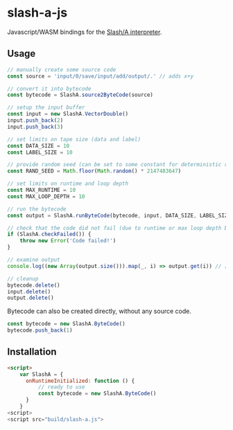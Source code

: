 # slash-a-js

Javascript/WASM bindings for the [Slash/A interpreter](https://github.com/arturadib/slash-a).

## Usage
```javascript
// manually create some source code
const source = 'input/0/save/input/add/output/.' // adds x+y

// convert it into bytecode
const bytecode = SlashA.source2ByteCode(source)

// setup the input buffer
const input = new SlashA.VectorDouble()
input.push_back(2)
input.push_back(3)

// set limits on tape size (data and label)
const DATA_SIZE = 10
const LABEL_SIZE = 10

// provide random seed (can be set to some constant for deterministic runs)
const RAND_SEED = Math.floor(Math.random() * 2147483647)

// set limits on runtime and loop depth
const MAX_RUNTIME = 10
const MAX_LOOP_DEPTH = 10

// run the bytecode
const output = SlashA.runByteCode(bytecode, input, DATA_SIZE, LABEL_SIZE, RAND_SEET, MAX_RUNTIME, MAX_LOOP_DEPTH)

// check that the code did not fail (due to runtime or max loop depth being exceeded)
if (SlashA.checkFailed()) {
    throw new Error('Code failed!')
}

// examine output
console.log((new Array(output.size())).map(_, i) => output.get(i)) // [5]

// cleanup
bytecode.delete()
input.delete()
output.delete()
```

Bytecode can also be created directly, without any source code.

```javascript
const bytecode = new SlashA.ByteCode()
bytecode.push_back(1)
```

## Installation
```html
<script>
    var SlashA = {
      onRuntimeInitialized: function () { 
          // ready to use
          const bytecode = new SlashA.ByteCode()
      }
    }
<script>
<script src="build/slash-a.js">
```
